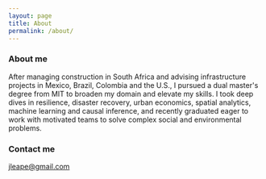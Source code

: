 ```yaml
---
layout: page
title: About
permalink: /about/
---
```


### About me

After managing construction in South Africa and advising infrastructure projects in Mexico, Brazil, Colombia and the U.S., I pursued a dual master's degree from MIT to broaden my domain and elevate my skills. I took deep dives in resilience, disaster recovery, urban economics, spatial analytics, machine learning and causal inference, and recently graduated eager to work with motivated teams to solve complex social and environmental problems. 

### Contact me

[jleape@gmail.com](mailto:jleape@gmail.com)